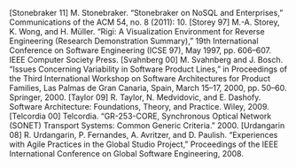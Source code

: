 [Stonebraker 11] M. Stonebraker. “Stonebraker on NoSQL and Enterprises,” Communications of the ACM 54, no. 8 (2011): 10. [Storey 97] M.-A. Storey, K. Wong, and H. Müller. “Rigi: A Visualization Environment for Reverse Engineering (Research Demonstration Summary),” 19th International Conference on Software Engineering (ICSE 97), May 1997, pp. 606–607. IEEE Computer Society Press. [Svahnberg 00] M. Svahnberg and J. Bosch. “Issues Concerning Variability in Software Product Lines,” in Proceedings of the Third International Workshop on Software Architectures for Product Families, Las Palmas de Gran Canaria, Spain, March 15–17, 2000, pp. 50–60. Springer, 2000. [Taylor 09] R. Taylor, N. Medvidovic, and E. Dashofy. Software Architecture: Foundations, Theory, and Practice. Wiley, 2009. [Telcordia 00] Telcordia. “GR-253-CORE, Synchronous Optical Network (SONET) Transport Systems: Common Generic Criteria.” 2000. [Urdangarin 08] R. Urdangarin, P. Fernandes, A. Avritzer, and D. Paulish. “Experiences with Agile Practices in the Global Studio Project,” Proceedings of the IEEE International Conference on Global Software Engineering, 2008.